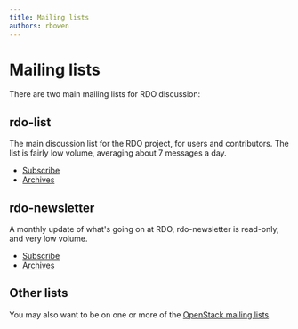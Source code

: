 ```yaml
---
title: Mailing lists
authors: rbowen
---
```


# Mailing lists

There are two main mailing lists for RDO discussion:

## rdo-list

The main discussion list for the RDO project, for users and contributors. The list is fairly low volume, averaging about 7 messages a day.

*   [Subscribe](http://www.redhat.com/mailman/listinfo/rdo-list)
*   [Archives](https://www.redhat.com/archives/rdo-list/)

## rdo-newsletter

A monthly update of what's going on at RDO, rdo-newsletter is read-only, and very low volume.

*   [Subscribe](http://www.redhat.com/mailman/listinfo/rdo-newsletter)
*   [Archives](https://www.redhat.com/archives/rdo-newsletter/)

## Other lists

You may also want to be on one or more of the [OpenStack mailing lists](https://wiki.openstack.org/wiki/Mailing_Lists).
